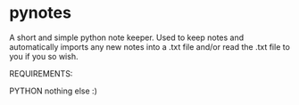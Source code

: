 # pynotes

A short and simple python note keeper. Used to keep notes and automatically imports any new notes into a .txt file and/or read the .txt file to you if you so wish.

REQUIREMENTS: 

PYTHON
nothing else :)
